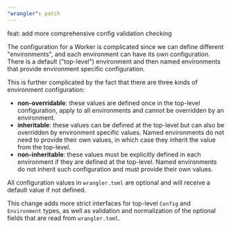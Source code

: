 ```yaml
---
"wrangler": patch
---
```


feat: add more comprehensive config validation checking

The configuration for a Worker is complicated since we can define different "environments", and each environment can have its own configuration.
There is a default ("top-level") environment and then named environments that provide environment specific configuration.

This is further complicated by the fact that there are three kinds of environment configuration:

- **non-overridable**: these values are defined once in the top-level configuration, apply to all environments and cannot be overridden by an environment.
- **inheritable**: these values can be defined at the top-level but can also be overridden by environment specific values.
  Named environments do not need to provide their own values, in which case they inherit the value from the top-level.
- **non-inheritable**: these values must be explicitly defined in each environment if they are defined at the top-level.
  Named environments do not inherit such configuration and must provide their own values.

All configuration values in `wrangler.toml` are optional and will receive a default value if not defined.

This change adds more strict interfaces for top-level `Config` and `Environment` types,
as well as validation and normalization of the optional fields that are read from `wrangler.toml`.
